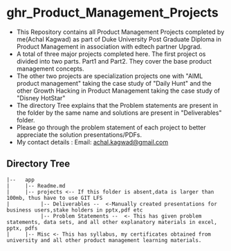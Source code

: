 # ghr_Product_Management_Projects
 - This Repository contains all Product Management Projects completed by me(Achal Kagwad) as part of Duke University Post Graduate Diploma in Product Management in association with edtech partner Upgrad.
 - A total of three major projects completed here. The first project os divided into two parts. Part1 and Part2. They cover the base product management concepts.
 - The other two projects are specialization projects one with "AIML product management" taking the case study of "Daily Hunt" and the other Growth Hacking in Product Management taking the case study of "Disney HotStar"
 - The directory Tree explains that the Problem statements are present in the folder by the same name and solutions are present in "Deliverables" folder.
 - Please go through the problem statement of each project to better appreciate the solution presentations/PDFs.
 - My contact details : Email: achal.kagwad@gmail.com 

## Directory Tree
```
|--   app
|     |-- Readme.md 
|     |-- projects <-- If this folder is absent,data is larger than 100mb, thus have to use GIT LFS
|          |-- Deliverables --  <-Manually created presentations for business users,stake holders in pptx,pdf etc
           |-- Problem Statements --  <- This has given problem statements, data sets, and all other explanatory materials in excel, pptx, pdfs
|     |-- Misc <- This has syllabus, my certificates obtained from university and all other product management learning materials.

```

